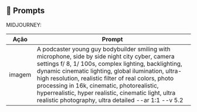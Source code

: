 ## 🧠 Prompts

MIDJOURNEY:


|   Ação   | Prompt                                                                                                                                                                                                                                                                         |
| :------: | ------------------------------------------------------------------------------------------------------------------------------------------------------------------------------------------------------------------------------------------------------------------------------ |
|  imagem  | A podcaster young guy bodybuilder smiling with microphone, side by side night city cyber, camera settings f/ 8, 1/ 100s, complex lighting, backlighting, dynamic cinematic lighting, global ilumination, ultra-high resolution, realistic filter of real colors, photo processing in 16k, cinematic, photorealistic, hyperrealistic, hyper realistic, cinematic light, ultra realistic photography, ultra detailed --ar 1:1 --v 5.2 |
